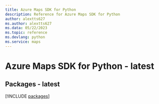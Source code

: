 ```yaml
---
title: Azure Maps SDK for Python
description: Reference for Azure Maps SDK for Python
author: alextts627
ms.author: alextts627
ms.data: 05/22/2023
ms.topic: reference
ms.devlang: python
ms.service: maps
---
```

# Azure Maps SDK for Python - latest
## Packages - latest
[!INCLUDE [packages](maps-index.md)]